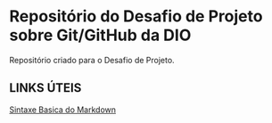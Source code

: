 # Repositório do Desafio de Projeto sobre Git/GitHub da DIO
Repositório criado para o Desafio de Projeto.

## LINKS ÚTEIS
[Sintaxe Basica do Markdown](https://www.markdownguide.org/basic-syntax/)


